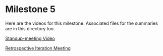 # Milestone 5
Here are the videos for this milestone. Associated files for the summaries are in this directory too.

[Standup-meeting Video](https://www.youtube.com/watch?edit=vd&v=2iQglWHxpJ0 "Our Video")

[Retrospective Iteration Meeting ](https://www.youtube.com/watch?v=2pDurwIhij0 "Our Video")
